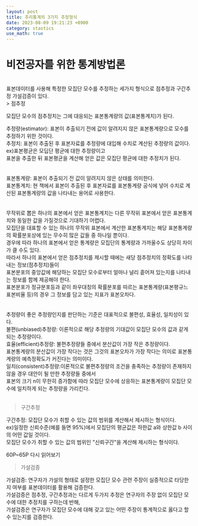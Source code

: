 ```yaml
---
layout: post
title: 추리통계의 3가지 추정형식
date: 2023-08-09 19:21:23 +0900
category: stastics
use_math: true
---
```

# 비전공자를 위한 통계방법론    
<br>
표본데이터를 사용해 특정한 모집단 모수를 추정하는 세가지 형식으로  
점추정과 구간추정 가설검증이 있다.  
<br>
> 점추정  

모집단 모수의 점추정치는 그에 대응되는 표본통계량의 값(표본통계치)가 된다.  

추정량(estimator): 표본이 추출되기 전에 값이 알려지지 않은 표본통계량으로 모수를 추정하기 위한 것이다.  
추정치: 표본이 추출된 후 표본자료를 추정량에 대입해 수치로 계산된 추정량의 값이다.  
ex)표본평균은 모딥단 평균에 대한 추정량이고  
표본을 추출한 뒤 표본평균을 계산해 얻은 값은 모집단 평균에 대한 추정치가 된다.  
<br>  
표본통계량: 표본이 추출되기 전 값이 알려지지 않은 상태를 의미한다.  
표본통계치: 현 책에서 표본이 추출된 후 표본자료를 표본통계량 공식에 넣어 수치로 계산된 표본통계량의 값을 나타내는 용어로 사용한다.  
<br>  
무작위로 뽑은 하나의 표본에서 얻은 표본통계치는 다른 무작위 표본에서 얻은 표본통계치와 동일한 값을 가질것으로 기대하기 어렵다.  
모집단을 대표할 수 있는 하나의 무작위 표본에서 계산한 표본통계치는 해당 표본통계량의 확률분포상에 있는 무수히 많은 값들 중 하나일 뿐이다.  
경우에 따라 하나의 표본에서 얻은 통계량은 모집단의 통계량과 가까울수도 상당히 차이가 클 수도 있다.  
따라서 하나의 표본에서 얻은 점추정치를 제시할 때에는 새당 점추정치의 정확도를 나타내는 정보(점추정치)들이  
표본분포의 중앙값에 해당하는 모집단 모수로부터 얼마나 널리 흩어져 있는지를 나타내는 정보를 함께 제공해야 한다.  
표본분포가 정규분포등과 같이 좌우대칭의 확률분포를 따르는 표본통계량(표본평규느 표본비율 등)의 경우 그 정보를 담고 있는 지표가 표본오차다.  
<br>  
추정량이 좋은 추정량인지를 판단하는 기준은 대표적으로 불편성, 효율성, 일치성이 있다.  
불편(unbiased)추정량: 이론적으로 해당 추정량의 기대값이 모집단 모수의 값과 같게 되는 추정량이다.  
효율(efficient)추정량: 불편추정량들 중에서 분산값이 가장 작은 추정량이다.  
표본통계량의 분산값이 가장 작다는 것은 그것의 표본오차가 가장 작다는 의미로 표본통계량의 예측정확도가 커진다는 의미이다.  
일치(consistent)추정량:이론적으로 불편추정량의 조건을 충족하는 추정량이 존재하지 않을 경우 대안이 될 만한 추정량들 중에서  
표본의 크기 n이 무한히 증가함에 따라 모집단 모수에 상응하는 표본통계량이 모집단 모수에 일치하게 되는 추정량을 가리킨다.  
<br>  
> 구간추정  

구간추정: 모집단 모수가 취할 수 있는 값의 범위를 계산해서 제시하는 형식이다.  
ex)일정한 신뢰수준(예를 들면 95%)에서 모집단의 평균값은 하한값 a와 상한값 b 사이의 어떤 값일 것이다.  
모집단 모수가 취할 수 있는 값의 범위인 "신뢰구간"을 계산해 제시하는 형식이다.  

60P~65P 다시 읽어보기  

> 가설검증   

가설검증: 연구자가 가설의 형태로 설정한 모집단 모수 관련 주장이 실증적으로 타당한지 여부를 표본데이터를 활용해 검증한다.  
가설검증은 점추정, 구간추정과는 다르게 두가지 추정은 연구자의 주장 없이 모집단 모수에 대한 추정치를 구하는데 반해,  
가설검증은 연구자가 모집단 모수에 대해 갖고 있는 어떤 주장이 통계적으로 옳다고 할 수 있는지를 검증한다.  






  
